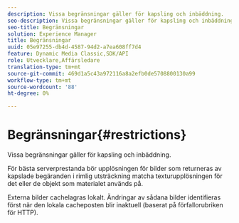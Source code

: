 ```yaml
---
description: Vissa begränsningar gäller för kapsling och inbäddning.
seo-description: Vissa begränsningar gäller för kapsling och inbäddning.
seo-title: Begränsningar
solution: Experience Manager
title: Begränsningar
uuid: 05e97255-db4d-4587-94d2-a7ea608ff7d4
feature: Dynamic Media Classic,SDK/API
role: Utvecklare,Affärsledare
translation-type: tm+mt
source-git-commit: 469d1a5c43a972116a8a2efb0de5708800130a99
workflow-type: tm+mt
source-wordcount: '88'
ht-degree: 0%

---
```



# Begränsningar{#restrictions}

Vissa begränsningar gäller för kapsling och inbäddning.

För bästa serverprestanda bör upplösningen för bilder som returneras av kapslade begäranden i rimlig utsträckning matcha texturupplösningen för det eller de objekt som materialet används på.

Externa bilder cachelagras lokalt. Ändringar av sådana bilder identifieras först när den lokala cacheposten blir inaktuell (baserat på förfallorubriken för HTTP).
